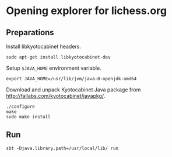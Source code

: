 Opening explorer for lichess.org
================================

Preparations
------------

Install libkyotocabinet headers.

    sudo apt-get install libkyotocabinet-dev

Setup `$JAVA_HOME` environment variable.

    export JAVA_HOME=/usr/lib/jvm/java-8-openjdk-amd64

Download and unpack Kyotocabinet Java package from
http://fallabs.com/kyotocabinet/javapkg/.

    ./configure
    make
    sudo make install

Run
---

    sbt -Djava.library.path=/usr/local/lib/ run
